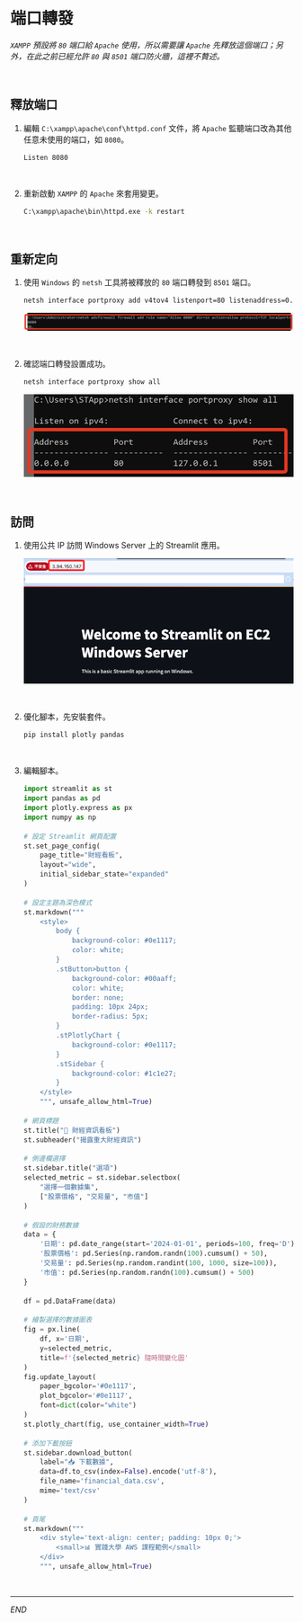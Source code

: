 # 端口轉發

_`XAMPP` 預設將 `80` 端口給 `Apache` 使用，所以需要讓 `Apache` 先釋放這個端口；另外，在此之前已經允許 `80` 與 `8501` 端口防火牆，這裡不贅述。_

<br>

## 釋放端口

1. 編輯 `C:\xampp\apache\conf\httpd.conf` 文件，將 `Apache` 監聽端口改為其他任意未使用的端口，如 `8080`。

    ```bash
    Listen 8080
    ```

<br>

2. 重新啟動 `XAMPP` 的 `Apache` 來套用變更。

    ```bash
    C:\xampp\apache\bin\httpd.exe -k restart
    ```

<br>

## 重新定向

1. 使用 `Windows` 的 `netsh` 工具將被釋放的 `80` 端口轉發到 `8501` 端口。

    ```bash
    netsh interface portproxy add v4tov4 listenport=80 listenaddress=0.0.0.0 connectport=8501 connectaddress=127.0.0.1
    ```

    ![](images/img_100.png)

<br>

2. 確認端口轉發設置成功。

    ```bash
    netsh interface portproxy show all
    ```

    ![](images/img_101.png)

<br>

## 訪問

1. 使用公共 IP 訪問 Windows Server 上的 Streamlit 應用。

    ![](images/img_102.png)

<br>

2. 優化腳本，先安裝套件。

    ```bash
    pip install plotly pandas
    ```

<br>

3. 編輯腳本。

    ```python
    import streamlit as st
    import pandas as pd
    import plotly.express as px
    import numpy as np

    # 設定 Streamlit 網頁配置
    st.set_page_config(
        page_title="財經看板",
        layout="wide",
        initial_sidebar_state="expanded"
    )

    # 設定主題為深色模式
    st.markdown("""
        <style>
            body {
                background-color: #0e1117;
                color: white;
            }
            .stButton>button {
                background-color: #00aaff;
                color: white;
                border: none;
                padding: 10px 24px;
                border-radius: 5px;
            }
            .stPlotlyChart {
                background-color: #0e1117;
            }
            .stSidebar {
                background-color: #1c1e27;
            }
        </style>
        """, unsafe_allow_html=True)

    # 網頁標題
    st.title("💼 財經資訊看板")
    st.subheader("揭露重大財經資訊")

    # 側邊欄選擇
    st.sidebar.title("選項")
    selected_metric = st.sidebar.selectbox(
        "選擇一個數據集",
        ["股票價格", "交易量", "市值"]
    )

    # 假設的財務數據
    data = {
        '日期': pd.date_range(start='2024-01-01', periods=100, freq='D'),
        '股票價格': pd.Series(np.random.randn(100).cumsum() + 50),
        '交易量': pd.Series(np.random.randint(100, 1000, size=100)),
        '市值': pd.Series(np.random.randn(100).cumsum() + 500)
    }

    df = pd.DataFrame(data)

    # 繪製選擇的數據圖表
    fig = px.line(
        df, x='日期', 
        y=selected_metric, 
        title=f'{selected_metric} 隨時間變化圖'
    )
    fig.update_layout(
        paper_bgcolor='#0e1117', 
        plot_bgcolor='#0e1117', 
        font=dict(color="white")
    )
    st.plotly_chart(fig, use_container_width=True)

    # 添加下載按鈕
    st.sidebar.download_button(
        label="📥 下載數據",
        data=df.to_csv(index=False).encode('utf-8'),
        file_name='financial_data.csv',
        mime='text/csv'
    )

    # 頁尾
    st.markdown("""
        <div style='text-align: center; padding: 10px 0;'>
            <small>📊 實踐大學 AWS 課程範例</small>
        </div>
        """, unsafe_allow_html=True)
    ```

<br>

___

_END_